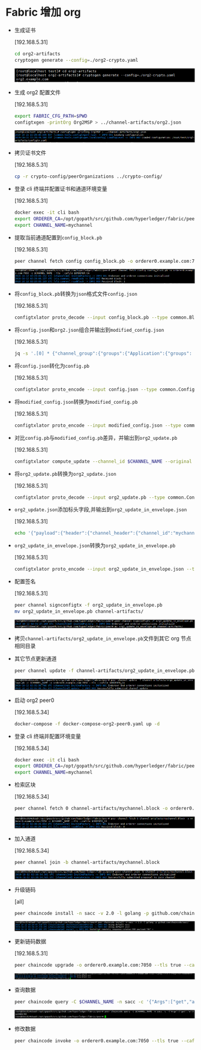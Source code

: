 # Fabric 增加 org

- 生成证书

  [192.168.5.31]

  ```bash
  cd org2-artifacts
  cryptogen generate --config=./org2-crypto.yaml
  ```

  ![1570849670968](../.gitbook/assets/1570849670968.png)

- 生成 org2 配置文件

  [192.168.5.31]

  ```bash
  export FABRIC_CFG_PATH=$PWD
  configtxgen -printOrg Org2MSP > ../channel-artifacts/org2.json
  ```

  ![1570849718307](../.gitbook/assets/1570849718307.png)

- 拷贝证书文件

  [192.168.5.31]

  ```bash
  cp -r crypto-config/peerOrganizations ../crypto-config/
  ```

- 登录 cli 终端并配置证书和通道环境变量

  [192.168.5.31]

  ```bash
  docker exec -it cli bash
  export ORDERER_CA=/opt/gopath/src/github.com/hyperledger/fabric/peer/crypto/ordererOrganizations/example.com/orderers/orderer0.example.com/msp/tlscacerts/tlsca.example.com-cert.pem
  export CHANNEL_NAME=mychannel
  ```

- 提取当前通道配置到`config_block.pb`

  [192.168.5.31]

  ```bash
  peer channel fetch config config_block.pb -o orderer0.example.com:7050 -c $CHANNEL_NAME --tls --cafile $ORDERER_CA
  ```

  ![1570850017321](../.gitbook/assets/1570850017321.png)

- 将`config_block.pb`转换为`json`格式文件`config.json`

  [192.168.5.31]

  ```bash
  configtxlator proto_decode --input config_block.pb --type common.Block | jq .data.data[0].payload.data.config > config.json
  ```

- 将`config.json`和`org2.json`组合并输出到`modified_config.json`

  [192.168.5.31]

  ```bash
  jq -s '.[0] * {"channel_group":{"groups":{"Application":{"groups": {"Org2MSP":.[1]}}}}}' config.json ./channel-artifacts/org2.json > modified_config.json
  ```

- 将`config.json`转化为`config.pb`

  [192.168.5.31]

  ```bash
  configtxlator proto_encode --input config.json --type common.Config --output config.pb
  ```

- 将`modified_config.json`转换为`modified_config.pb`

  [192.168.5.31]

  ```bash
  configtxlator proto_encode --input modified_config.json --type common.Config --output modified_config.pb
  ```

- 对比`config.pb`与`modified_config.pb`差异，并输出到`org2_update.pb`

  [192.168.5.31]

  ```bash
  configtxlator compute_update --channel_id $CHANNEL_NAME --original config.pb --updated modified_config.pb --output org2_update.pb
  ```

- 将`org2_update.pb`转换为`org2_update.json`

  [192.168.5.31]

  ```bash
  configtxlator proto_decode --input org2_update.pb --type common.ConfigUpdate | jq . > org2_update.json
  ```

- `org2_update.json`添加标头字段,并输出到`org2_update_in_envelope.json`

  [192.168.5.31]

  ```bash
  echo '{"payload":{"header":{"channel_header":{"channel_id":"mychannel", "type":2}},"data":{"config_update":'$(cat org2_update.json)'}}}' | jq . > org2_update_in_envelope.json
  ```

- `org2_update_in_envelope.json`转换为`org2_update_in_envelope.pb`

  [192.168.5.31]

  ```bash
  configtxlator proto_encode --input org2_update_in_envelope.json --type common.Envelope --output org2_update_in_envelope.pb
  ```

- 配置签名

  [192.168.5.31]

  ```bash
  peer channel signconfigtx -f org2_update_in_envelope.pb
  mv org2_update_in_envelope.pb channel-artifacts/
  ```

  ![1570850089145](../.gitbook/assets/1570850089145.png)

- 拷贝`channel-artifacts/org2_update_in_envelope.pb`文件到其它 org 节点相同目录

- 其它节点更新通道

  ```bash
  peer channel update -f channel-artifacts/org2_update_in_envelope.pb -c $CHANNEL_NAME -o orderer0.example.com:7050 --tls --cafile $ORDERER_CA
  ```

  ![1570850264113](../.gitbook/assets/1570850264113.png)

- 启动 org2 peer0

  [192.168.5.34]

  ```bash
  docker-compose -f docker-compose-org2-peer0.yaml up -d
  ```

- 登录 cli 终端并配置环境变量

  [192.168.5.34]

  ```bash
  docker exec -it cli bash
  export ORDERER_CA=/opt/gopath/src/github.com/hyperledger/fabric/peer/crypto/ordererOrganizations/example.com/orderers/orderer0.example.com/msp/tlscacerts/tlsca.example.com-cert.pem
  export CHANNEL_NAME=mychannel
  ```

- 检索区块

  [192.168.5.34]

  ```bash
  peer channel fetch 0 channel-artifacts/mychannel.block -o orderer0.example.com:7050 -c $CHANNEL_NAME --tls --cafile $ORDERER_CA
  ```

  ![1570850311953](../.gitbook/assets/1570850311953.png)

- 加入通道

  [192.168.5.34]

  ```bash
  peer channel join -b channel-artifacts/mychannel.block
  ```

  ![1570850405079](../.gitbook/assets/1570850405079.png)

- 升级链码

  [all]

  ```bash
  peer chaincode install -n sacc -v 2.0 -l golang -p github.com/chaincode/sacc/
  ```

  ![1570850472393](../.gitbook/assets/1570850472393.png)

- 更新链码数据

  [192.168.5.31]

  ```bash
  peer chaincode upgrade -o orderer0.example.com:7050 --tls true --cafile $ORDERER_CA -C $CHANNEL_NAME -n sacc -l golang -v 2.0 -c '{"Args":["a","123456789"]}'
  ```

  ![1570850582841](../.gitbook/assets/1570850582841.png)

- 查询数据

  ```bash
  peer chaincode query -C $CHANNEL_NAME -n sacc -c '{"Args":["get","a"]}'
  ```

  ![1570850615353](../.gitbook/assets/1570850615353.png)

- 修改数据

  ```bash
  peer chaincode invoke -o orderer0.example.com:7050 --tls true --cafile $ORDERER_CA -C $CHANNEL_NAME -n sacc -c '{"Args":["set","a","123456"]}'
  ```
